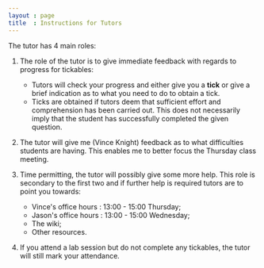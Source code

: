 ```yaml
---
layout : page
title  : Instructions for Tutors
---
```


The tutor has 4 main roles:

01. The role of the tutor is to give immediate feedback with regards to progress for tickables:

    - Tutors will check your progress and either give you a __tick__ or give a brief indication as to what you need to do to obtain a tick.
    - Ticks are obtained if tutors deem that sufficient effort and comprehension has been carried out. This does not necessarily imply that the student has successfully completed the given question.

02. The tutor will give me (Vince Knight) feedback as to what difficulties students are having. This enables me to better focus the Thursday class meeting.

03. Time permitting, the tutor will possibly give some more help. This role is secondary to the first two and if further help is required tutors are to point you towards:

    - Vince's office hours : 13:00 - 15:00 Thursday;
    - Jason's office hours : 13:00 - 15:00 Wednesday;
    - The wiki;
    - Other resources.

04. If you attend a lab session but do not complete any tickables, the tutor will still mark your attendance.
